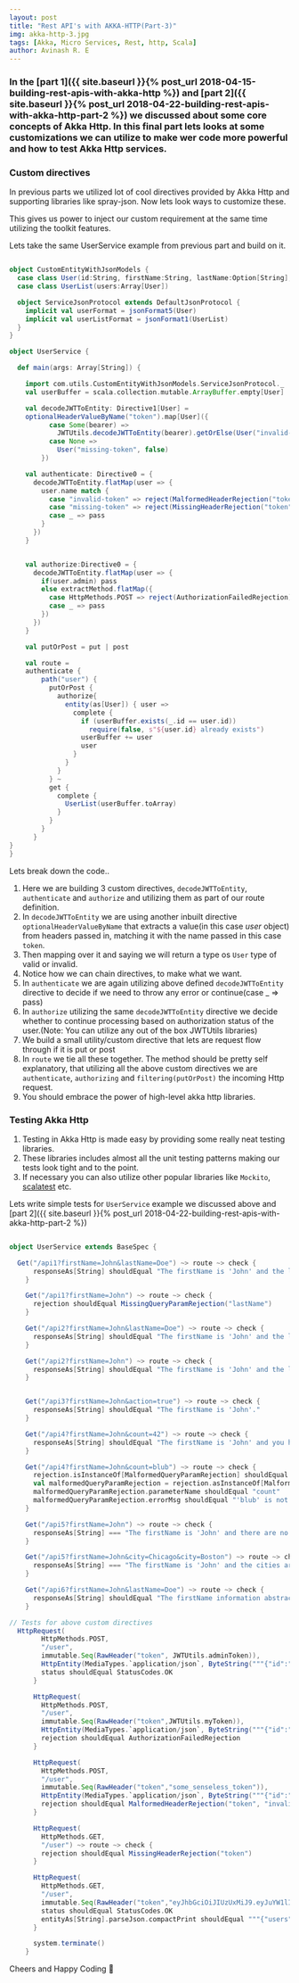 ```yaml
---
layout: post
title: "Rest API's with AKKA-HTTP(Part-3)"
img: akka-http-3.jpg
tags: [Akka, Micro Services, Rest, http, Scala]
author: Avinash R. E
---
```


### In the [part 1]({{ site.baseurl }}{% post_url 2018-04-15-building-rest-apis-with-akka-http %}) and [part 2]({{ site.baseurl }}{% post_url 2018-04-22-building-rest-apis-with-akka-http-part-2 %}) we discussed about some core concepts of Akka Http. In this final part lets looks at some customizations we can utilize to make wer code more powerful and how to test Akka Http services.

### Custom directives

In previous parts we utilized lot of cool directives provided by Akka Http and supporting libraries like spray-json. Now lets look ways to customize these.

This gives us power to inject our custom requirement at the same time utilizing the toolkit features.

Lets take the same UserService example from previous part and build on it.
```scala

object CustomEntityWithJsonModels {
  case class User(id:String, firstName:String, lastName:Option[String], age:Int, department:Option[String])
  case class UserList(users:Array[User])

  object ServiceJsonProtocol extends DefaultJsonProtocol {
    implicit val userFormat = jsonFormat5(User)
    implicit val userListFormat = jsonFormat1(UserList)
  }
}

object UserService {

  def main(args: Array[String]) {

    import com.utils.CustomEntityWithJsonModels.ServiceJsonProtocol._
    val userBuffer = scala.collection.mutable.ArrayBuffer.empty[User]

    val decodeJWTToEntity: Directive1[User] =
    optionalHeaderValueByName("token").map[User]({
          case Some(bearer) =>
            JWTUtils.decodeJWTToEntity(bearer).getOrElse(User("invalid-token", false))
          case None =>
            User("missing-token", false)
        })

    val authenticate: Directive0 = {
      decodeJWTToEntity.flatMap(user => {
        user.name match {
          case "invalid-token" => reject(MalformedHeaderRejection("token", "invalid jwt token"))
          case "missing-token" => reject(MissingHeaderRejection("token"))
          case _ => pass
        }
      })
    }


    val authorize:Directive0 = {
      decodeJWTToEntity.flatMap(user => {
        if(user.admin) pass
        else extractMethod.flatMap({
          case HttpMethods.POST => reject(AuthorizationFailedRejection)
          case _ => pass
        })
      })
    }

    val putOrPost = put | post

    val route =
    authenticate {
        path("user") {
          putOrPost {
            authorize{
              entity(as[User]) { user =>
                complete {
                  if (userBuffer.exists(_.id == user.id))
                    require(false, s"${user.id} already exists")
                  userBuffer += user
                  user
                }
              }
            }
          } ~
          get {
            complete {
              UserList(userBuffer.toArray)
            }
          }
        }
      }
}
}
```
Lets break down the code..

1. Here we are building 3 custom directives, `decodeJWTToEntity`, `authenticate` and `authorize` and utilizing them as part of our route definition.
2. In `decodeJWTToEntity` we are using another inbuilt directive `optionalHeaderValueByName` that extracts a value(in this case _user_ object) from headers passed in, matching it with the name passed in this case `token`.
3. Then mapping over it and saying we will return a type os `User` type of valid or invalid.
4. Notice how we can chain directives, to make what we want.
5. In `authenticate` we are again utilizing above defined `decodeJWTToEntity` directive to decide if we need to throw any error or continue(case _ => pass)
6. In `authorize` utilizing the same `decodeJWTToEntity` directive we decide whether to continue processing based on authorization status of the user.(Note: You can utilize any out of the box JWTUtils libraries)
7. We build a small utility/custom directive that lets are request flow through if it is put or post
8. In `route` we tie all these together. The method should be pretty self explanatory, that utilizing all the above custom directives we are `authenticate`, `authorizing` and `filtering(putOrPost)` the incoming Http request.
9. You should embrace the power of high-level akka http libraries.

### Testing Akka Http

1. Testing in Akka Http is made easy by providing some really neat testing libraries.
2. These libraries includes almost all the unit testing patterns making our tests look tight and to the point.
3. If necessary you can also utilize other popular libraries like `Mockito`, [scalatest](http://www.scalatest.org/) etc.

Lets write simple tests for `UserService` example we discussed above and [part 2]({{ site.baseurl }}{% post_url 2018-04-22-building-rest-apis-with-akka-http-part-2 %})

```scala

object UserService extends BaseSpec {

  Get("/api1?firstName=John&lastName=Doe") ~> route ~> check {
      responseAs[String] shouldEqual "The firstName is 'John' and the lastName is 'Doe'"
    }

    Get("/api1?firstName=John") ~> route ~> check {
      rejection shouldEqual MissingQueryParamRejection("lastName")
    }

    Get("/api2?firstName=John&lastName=Doe") ~> route ~> check {
      responseAs[String] shouldEqual "The firstName is 'John' and the lastName is 'Doe'"
    }

    Get("/api2?firstName=John") ~> route ~> check {
      responseAs[String] shouldEqual "The firstName is 'John' and the lastName is 'no-lastName'"
    }


    Get("/api3?firstName=John&action=true") ~> route ~> check {
      responseAs[String] shouldEqual "The firstName is 'John'."
    }

    Get("/api4?firstName=John&count=42") ~> route ~> check {
      responseAs[String] shouldEqual "The firstName is 'John' and you have 42 of it."
    }

    Get("/api4?firstName=John&count=blub") ~> route ~> check {
      rejection.isInstanceOf[MalformedQueryParamRejection] shouldEqual true
      val malformedQueryParamRejection = rejection.asInstanceOf[MalformedQueryParamRejection]
      malformedQueryParamRejection.parameterName shouldEqual "count"
      malformedQueryParamRejection.errorMsg shouldEqual "'blub' is not a valid 32-bit signed integer value"
    }

    Get("/api5?firstName=John") ~> route ~> check {
      responseAs[String] === "The firstName is 'John' and there are no cities."
    }

    Get("/api5?firstName=John&city=Chicago&city=Boston") ~> route ~> check {
      responseAs[String] === "The firstName is 'John' and the cities are Chicago, Boston."
    }

    Get("/api6?firstName=John&lastName=Doe") ~> route ~> check {
      responseAs[String] shouldEqual "The firstName information abstracted into firstName info case class is ColorInfo(John,Some(Doe))"
    }

// Tests for above custom directives
  HttpRequest(
        HttpMethods.POST,
        "/user",
        immutable.Seq(RawHeader("token", JWTUtils.adminToken)),
        HttpEntity(MediaTypes.`application/json`, ByteString("""{"id":"1", "name":"John", "age":30}"""))) ~> route ~> check {
        status shouldEqual StatusCodes.OK
      }

      HttpRequest(
        HttpMethods.POST,
        "/user",
        immutable.Seq(RawHeader("token",JWTUtils.myToken)),
        HttpEntity(MediaTypes.`application/json`, ByteString("""{"id":"1", "name":"John", "age":30}"""))) ~> route ~> check {
        rejection shouldEqual AuthorizationFailedRejection
      }

      HttpRequest(
        HttpMethods.POST,
        "/user",
        immutable.Seq(RawHeader("token","some_senseless_token")),
        HttpEntity(MediaTypes.`application/json`, ByteString("""{"id":"1", "name":"John", "age":30}"""))) ~> route ~> check {
        rejection shouldEqual MalformedHeaderRejection("token", "invalid jwt token")
      }

      HttpRequest(
        HttpMethods.GET,
        "/user") ~> route ~> check {
        rejection shouldEqual MissingHeaderRejection("token")
      }

      HttpRequest(
        HttpMethods.GET,
        "/user",
        immutable.Seq(RawHeader("token","eyJhbGciOiJIUzUxMiJ9.eyJuYW1lIjoiU2hhc2hhbmsiLCJhZG1pbiI6ZmFsc2V9.smlXLOZFZ14fozEwULbiSvzDEStlVjnLWSmg6MiaDDXUirCJjPpkNrzpKI31MxID0ZUV-H3tEcPmB9jJjGl9qA"))) ~> route ~> check {
        status shouldEqual StatusCodes.OK
        entityAs[String].parseJson.compactPrint shouldEqual """{"users":[{"id":"1","name":"John","age":30}]}""".parseJson.compactPrint
      }

      system.terminate()
    }

```

Cheers and Happy Coding 🤘
